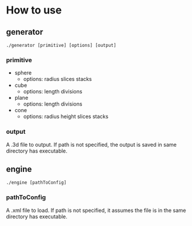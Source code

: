 # How to use

## generator

```./generator [primitive] [options] [output]```

### primitive
* sphere
  - options: radius slices stacks
* cube
  - options: length divisions
* plane
  - options: length divisions
* cone
  - options: radius height slices stacks

### output
A .3d file to output. If path is not specified, the output is saved in same directory has executable.

## engine

```./engine [pathToConfig]```

### pathToConfig
A .xml file to load. If path is not specified, it assumes the file is in the same directory has executable.